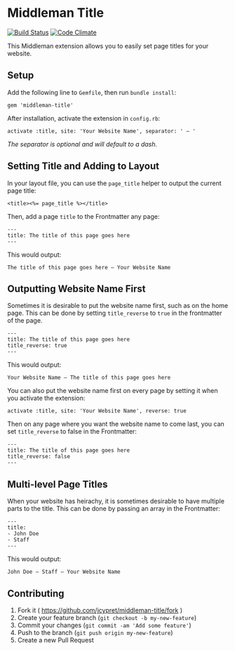 # Middleman Title
[![Build Status](https://travis-ci.org/jcypret/middleman-title.svg?branch=master)](https://travis-ci.org/jcypret/middleman-title)
[![Code Climate](https://codeclimate.com/github/jcypret/middleman-title.png)](https://codeclimate.com/github/jcypret/middleman-title)

This Middleman extension allows you to easily set page titles for your website.

## Setup
Add the following line to `Gemfile`, then run `bundle install`:

    gem 'middleman-title'

After installation, activate the extension in `config.rb`:

    activate :title, site: 'Your Website Name', separator: ' — '

*The separator is optional and will default to a dash.*


## Setting Title and Adding to Layout

In your layout file, you can use the `page_title` helper to output the current page title:

    <title><%= page_title %></title>

Then, add a page `title` to the Frontmatter any page:

    ---
    title: The title of this page goes here
    ---

This would output:

    The title of this page goes here — Your Website Name


## Outputting Website Name First

Sometimes it is desirable to put the website name first, such as on the home page. This can be done by setting `title_reverse` to `true` in the frontmatter of the page.

    ---
    title: The title of this page goes here
    title_reverse: true
    ---

This would output:

    Your Website Name — The title of this page goes here

You can also put the website name first on every page by setting it when you activate the extension:

    activate :title, site: 'Your Website Name', reverse: true

Then on any page where you want the website name to come last, you can set `title_reverse` to false in the Frontmatter:

    ---
    title: The title of this page goes here
    title_reverse: false
    ---


## Multi-level Page Titles

When your website has heirachy, it is sometimes desirable to have multiple parts to the title. This can be done by passing an array in the Frontmatter:

    ---
    title:
    - John Doe
    - Staff
    ---

This would output:

    John Doe — Staff — Your Website Name


## Contributing

1. Fork it ( https://github.com/jcypret/middleman-title/fork )
2. Create your feature branch (`git checkout -b my-new-feature`)
3. Commit your changes (`git commit -am 'Add some feature'`)
4. Push to the branch (`git push origin my-new-feature`)
5. Create a new Pull Request